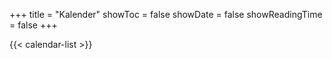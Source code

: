 +++
title = "Kalender"
showToc = false
showDate = false
showReadingTime = false
+++

{{< calendar-list >}}
